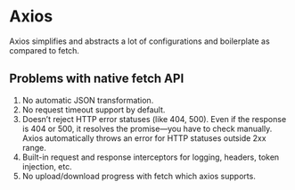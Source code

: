 # Axios

Axios simplifies and abstracts a lot of configurations and boilerplate as compared to fetch.

## Problems with native fetch API

1. No automatic JSON transformation.
2. No request timeout support by default.
3. Doesn’t reject HTTP error statuses (like 404, 500). Even if the response is 404 or 500, it resolves the promise—you have to check manually. Axios automatically throws an error for HTTP statuses outside 2xx range.
4. Built-in request and response interceptors for logging, headers, token injection, etc.
5. No upload/download progress with fetch which axios supports.
